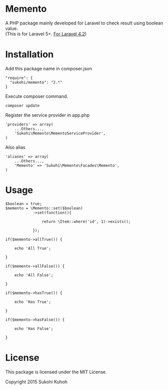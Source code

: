 # Memento
A PHP package mainly developed for Laravel to check result using boolean value.  
(This is for Laravel 5+. [For Laravel 4.2](https://github.com/SUKOHI/Memento/tree/1.0))


Installation
====

Add this package name in composer.json

    "require": {
      "sukohi/memento": "2.*"
    }

Execute composer command.

    composer update

Register the service provider in app.php

    'providers' => array(  
        ...Others...,  
        'Sukohi\Memento\MementoServiceProvider',
    )

Also alias

    'aliases' => array(  
        ...Others...,  
        'Memento' => 'Sukohi\Memento\Facades\Memento',
    )

Usage
====

    $boolean = true;
    $memento = \Memento::set($boolean)
                ->set(function(){

                    return \Item::where('id', 1)->exists();

                });

    if($memento->allTrue()) {

        echo 'All True';

    }

    if($memento->allFalse()) {

        echo 'All False';

    }

    if($memento->hasTrue()) {

        echo 'Has True';

    }

    if($memento->hasFalse()) {

        echo 'Has False';

    }
        
License
====

This package is licensed under the MIT License.

Copyright 2015 Sukohi Kuhoh
